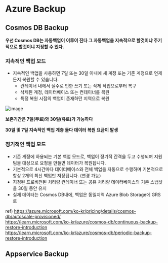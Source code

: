 # Azure Backup

## Cosmos DB Backup

**우선 Cosmos DB는 자동백업이 이루어 진다 그 자동백업을 지속적으로 할것이냐 주기적으로 할것이냐 지정할 수 있다.**

### 지속적인 백업 모드
- 지속적인 백업을 사용하면 7일 또는 30일 이내에 새 계정 또는 기존 계정으로 언제든지 복원할 수 있습니다.
  - 컨테이너 내에서 실수로 인한 쓰기 또는 삭제 작업으로부터 복구
  - 삭제된 계정, 데이터베이스 또는 컨테이너를 복원
  - 특정 복원 시점의 백업이 존재하던 지역으로 복원

![image](https://github.com/JoEunSae/Internship/assets/83803199/745f1968-ddc3-4c36-a109-883ca813efc5)

**보존기간은 7일(무료)와 30일(유로)가 가능하다**

**30일 및 7일 지속적인 백업 계층 둘다 데이터 복원 요금이 발생**

### 정기적인 백업 모드
- 기존 계정에 하용되는 기본 백업 모드로, 백업이 정기적 간격을 두고 수행되며 지원 팀을 대상으로 요청을 만들면 데이터가 복원됩니다.
- 기본적으로 4시간마다 데이터베이스와 전체 백업을 자동으로 수행하며 기본적으로 항상 2개의 최신 백업만 저장됩니다. (변경 가능)
- 지정된 프로비전된 처리량 컨테이너 또는 공유 처리량 데이터베이스의 기존 스냅샷을 30일 동안 유지
- 실제 데이터는 Cosmos DB내에, 백업은 동일지역 Azure Blob Storage에 GRS로 

ref)
https://azure.microsoft.com/ko-kr/pricing/details/cosmos-db/autoscale-provisioned/ <br>
https://learn.microsoft.com/ko-kr/azure/cosmos-db/continuous-backup-restore-introduction <br>
https://learn.microsoft.com/ko-kr/azure/cosmos-db/periodic-backup-restore-introduction <br>


## Appservice Backup

